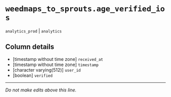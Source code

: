 # `weedmaps_to_sprouts.age_verified_ios`
`analytics_prod` | `analytics`

## Column details
* [timestamp without time zone] `received_at`
* [timestamp without time zone] `timestamp`
* [character varying(512)] `user_id`
* [boolean]   `verified`

-------------------------------------------------------------------------------
*Do not make edits above this line.*
